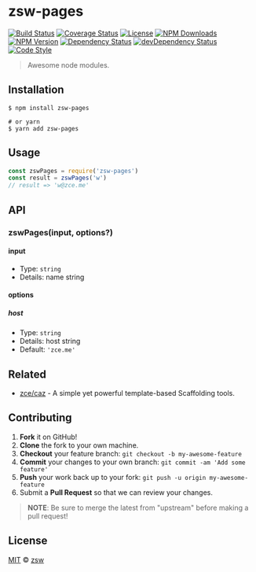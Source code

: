 # zsw-pages

[![Build Status][actions-img]][actions-url]
[![Coverage Status][codecov-img]][codecov-url]
[![License][license-img]][license-url]
[![NPM Downloads][downloads-img]][downloads-url]
[![NPM Version][version-img]][version-url]
[![Dependency Status][dependency-img]][dependency-url]
[![devDependency Status][devdependency-img]][devdependency-url]
[![Code Style][style-img]][style-url]

> Awesome node modules.

## Installation

```shell
$ npm install zsw-pages

# or yarn
$ yarn add zsw-pages
```

## Usage

<!-- TODO: Introduction of Usage -->

```javascript
const zswPages = require('zsw-pages')
const result = zswPages('w')
// result => 'w@zce.me'
```

## API

<!-- TODO: Introduction of API -->

### zswPages(input, options?)

#### input

- Type: `string`
- Details: name string

#### options

##### host

- Type: `string`
- Details: host string
- Default: `'zce.me'`

## Related

- [zce/caz](https://github.com/zce/caz) - A simple yet powerful template-based Scaffolding tools.

## Contributing

1. **Fork** it on GitHub!
2. **Clone** the fork to your own machine.
3. **Checkout** your feature branch: `git checkout -b my-awesome-feature`
4. **Commit** your changes to your own branch: `git commit -am 'Add some feature'`
5. **Push** your work back up to your fork: `git push -u origin my-awesome-feature`
6. Submit a **Pull Request** so that we can review your changes.

> **NOTE**: Be sure to merge the latest from "upstream" before making a pull request!

## License

[MIT](LICENSE) &copy; [zsw](https://github.com/zswfisher)



[actions-img]: https://img.shields.io/github/workflow/status/zsw/zsw-pages/CI
[actions-url]: https://github.com/zsw/zsw-pages/actions
[codecov-img]: https://img.shields.io/codecov/c/github/zsw/zsw-pages
[codecov-url]: https://codecov.io/gh/zsw/zsw-pages
[license-img]: https://img.shields.io/github/license/zsw/zsw-pages
[license-url]: https://github.com/zsw/zsw-pages/blob/master/LICENSE
[downloads-img]: https://img.shields.io/npm/dm/zsw-pages
[downloads-url]: https://npm.im/zsw-pages
[version-img]: https://img.shields.io/npm/v/zsw-pages
[version-url]: https://npm.im/zsw-pages
[dependency-img]: https://img.shields.io/david/zsw/zsw-pages
[dependency-url]: https://david-dm.org/zsw/zsw-pages
[devdependency-img]: https://img.shields.io/david/dev/zsw/zsw-pages
[devdependency-url]: https://david-dm.org/zsw/zsw-pages?type=dev
[style-img]: https://img.shields.io/badge/code_style-standard-brightgreen
[style-url]: https://standardjs.com
